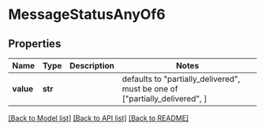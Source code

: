 # MessageStatusAnyOf6


## Properties
Name | Type | Description | Notes
------------ | ------------- | ------------- | -------------
**value** | **str** |  | defaults to "partially_delivered",  must be one of ["partially_delivered", ]

[[Back to Model list]](../README.md#documentation-for-models) [[Back to API list]](../README.md#documentation-for-api-endpoints) [[Back to README]](../README.md)


